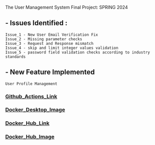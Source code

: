  The User Management System Final Project: SPRING 2024

## - Issues Identified :
    Issue_1 - New User Email Verification Fix
    Issue_2 - Missing parameter checks
    Issue_3 - Request and Response mismatch
    Issue_4 - skip and limit integer values validation
    Issue_5 - password field validation checks according to industry standards

## - New Feature Implemented
    User Profile Management

### [Github_Actions_Link](https://github.com/Ramya-Ravisankar/user_management/actions/)

### [Docker_Desktop_Image](Images/DockerDesktopImage.png)

### [Docker_Hub_Link](https://hub.docker.com/repository/docker/ramyaravisankar/user_management/general)

### [Docker_Hub_Image](Images/DockerHubImage.png)